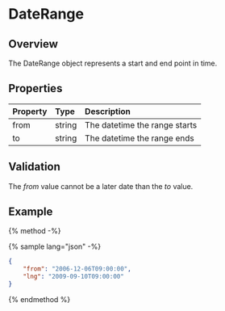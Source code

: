 # DateRange

## Overview

The DateRange object represents a start and end point in time.

## Properties

| Property | Type | Description |
| :------- | :--- | :---------- |
| from | string | The datetime the range starts |
| to | string | The datetime the range ends |

## Validation

The *from* value cannot be a later date than the *to* value.

## Example

{% method -%}

{% sample lang="json" -%}

```json
{
    "from": "2006-12-06T09:00:00",
    "lng": "2009-09-10T09:00:00"
}
```
{% endmethod %}